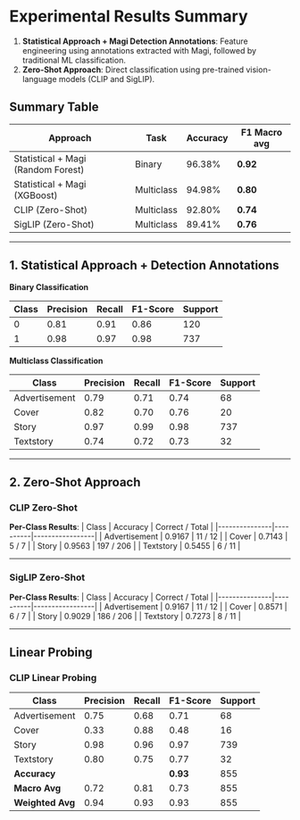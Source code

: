 # Experimental Results Summary

1. **Statistical Approach + Magi Detection Annotations**: Feature engineering using annotations extracted with Magi, followed by traditional ML classification.
2. **Zero-Shot Approach**: Direct classification using pre-trained vision-language models (CLIP and SigLIP).

## Summary Table

| Approach                            | Task        | Accuracy | F1 Macro avg     |
|-------------------------------------|-------------|----------|----------------|
| Statistical + Magi (Random Forest)  | Binary      | 96.38%   | **0.92**     |
| Statistical + Magi (XGBoost)        | Multiclass  | 94.98%   | **0.80**     |
| CLIP (Zero-Shot)                    | Multiclass  | 92.80%   | **0.74**     |
| SigLIP (Zero-Shot)                  | Multiclass  | 89.41%   | **0.76**     |


---

## 1. Statistical Approach + Detection Annotations

**Binary Classification**  

| Class | Precision | Recall | F1-Score | Support |
| ----- | --------- | ------ | -------- | ------- |
| 0     | 0.81      | 0.91   | 0.86     | 120     |
| 1     | 0.98      | 0.97   | 0.98     | 737     |

**Multiclass Classification**  

| Class         | Precision | Recall | F1-Score | Support |
| ------------- | --------- | ------ | -------- | ------- |
| Advertisement | 0.79      | 0.71   | 0.74     | 68      |
| Cover         | 0.82      | 0.70   | 0.76     | 20      |
| Story         | 0.97      | 0.99   | 0.98     | 737     |
| Textstory     | 0.74      | 0.72   | 0.73     | 32      |

---

## 2. Zero-Shot Approach

### CLIP Zero-Shot

**Per-Class Results**:
| Class         | Accuracy | Correct / Total |
|---------------|----------|-----------------|
| Advertisement | 0.9167   | 11 / 12         |
| Cover         | 0.7143   | 5 / 7           |
| Story         | 0.9563   | 197 / 206       |
| Textstory     | 0.5455   | 6 / 11          |

---

### SigLIP Zero-Shot

**Per-Class Results**:
| Class         | Accuracy | Correct / Total |
|---------------|----------|-----------------|
| Advertisement | 0.9167   | 11 / 12         |
| Cover         | 0.8571   | 6 / 7           |
| Story         | 0.9029   | 186 / 206       |
| Textstory     | 0.7273   | 8 / 11          |

---


## Linear Probing

### CLIP Linear Probing

| Class            | Precision | Recall | F1-Score | Support |
| ---------------- | --------- | ------ | -------- | ------- |
| Advertisement    | 0.75      | 0.68   | 0.71     | 68      |
| Cover            | 0.33      | 0.88   | 0.48     | 16      |
| Story            | 0.98      | 0.96   | 0.97     | 739     |
| Textstory        | 0.80      | 0.75   | 0.77     | 32      |
| **Accuracy**     |           |        | **0.93** | 855     |
| **Macro Avg**    | 0.72      | 0.81   | 0.73     | 855     |
| **Weighted Avg** | 0.94      | 0.93   | 0.93     | 855     |
